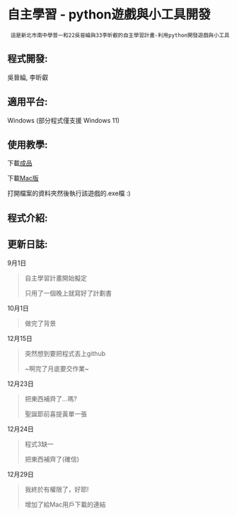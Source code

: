 # 自主學習 - python遊戲與小工具開發

```
 這是新北市南中學普一和22吳晉綸與33李昕叡的自主學習計畫-利用python開發遊戲與小工具
```

## 程式開發:
吳晉綸, 李昕叡


## 適用平台:
Windows (部分程式僅支援 Windows 11)

## 使用教學:
下載[成品](https://github.com/XxAlanXDxX/Self-learning-PyGames/archive/refs/heads/main.zip "Windows版下載")

下載[Mac版](https://www.youtube.com/watch?v=dQw4w9WgXcQ "Mac版下載")

打開檔案的資料夾然後執行該遊戲的.exe檔 :)

## 程式介紹:

## 更新日誌:

9月1日
>自主學習計畫開始擬定
>
>只用了一個晚上就寫好了計劃書

10月1日
>做完了背景
>
>

12月15日
>突然想到要把程式丟上github
>
>~啊完了月底要交作業~
 
12月23日
>把東西補齊了...嗎?
>
>聖誕節前喜提黃單一張

12月24日
>程式3缺一
>
>把東西補齊了(確信)

12月29日
>我終於有權限了，好耶!
>
>增加了給Mac用戶下載的連結

